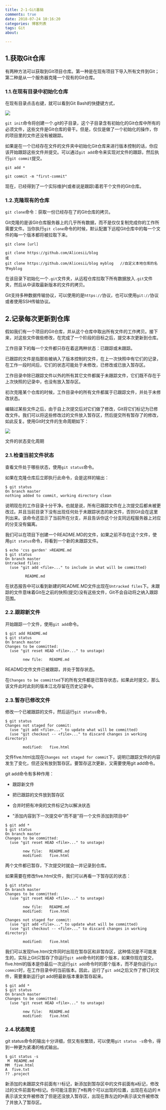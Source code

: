 ```yaml
---
title: 2-1-Git基础
comments: true
date: 2018-07-24 10:16:20
categories: 博客列表
tags: Git
about:

---
```


## 1.获取Git仓库

有两种方法可以获取到Git项目仓库。第一种是在现有项目下导入所有文件到Git；第二种是从一个服务器克隆一个现有的Git仓库。

### 1.1.在现有目录中初始化仓库

在现有目录点击右键，就可以看到Git Bash的快捷键方式，

![ ](http://images.cnblogs.com/cnblogs_com/cliy-10/1239045/o_3.png)

`git init`命令将创建一个.git的子目录，这个子目录含有初始化的Git仓库中所有的必须文件，这些文件是Git仓库的骨干。但是，仅仅是做了一个初始化的操作，你的项目里的文件还没有被跟踪。

如果是在一个已经存在文件的文件夹中初始化Git仓库来进行版本控制的话，你应该开始跟踪这些文件并提交。可以通过`git add`命令来实现对文件的跟踪，然后执行`git commit`提交。

```
git add *

git commit -m "first-commit"
```

现在，已经得到了一个实际维护(或者说是跟踪)着若干个文件的Git仓库。

### 1.2.克隆现有的仓库

`git clone`命令：获取一份已经存在了的Git仓库的拷贝。

Git克隆的是该Git仓库服务器上的几乎所有数据，而不是仅仅复制完成你的工作所需要文件。当你执行`git clone`命令的时候，默认配置下远程Git仓库中的每一个文件的每一个版本都将被拉取下来。

```
git clone [url]

git clone https://github.com/Alicesii/blog
或
git clone https://github.com/Alicesii/blog myblog   //自定义本地仓库的名字myblog
```

在该目录下初始化一个`.git`文件夹，从远程仓库拉取下所有数据放入`.git`文件夹，然后从中读取最新版本的文件的拷贝。

Git支持多种数据传输协议，可以使用的是`https://`协议，也可以使用`git://`协议或者使用SSH传输协议。

## 2.记录每次更新到仓库

假如我们有一个项目的Git仓库，并从这个仓库中取出所有文件的工作拷贝。接下来，对这些文件做些修改，在完成了一个阶段的目标之后，提交本次更新到仓库。

工作目录下的每一个文件都只存在着这两种状态：已跟踪或未跟踪。

已跟踪的文件是指那些被纳入了版本控制的文件，在上一次快照中有它们的记录，在工作一段时间后，它们的状态可能处于未修改，已修改或已放入暂存区。

工作目录中除已跟踪文件以外的所有其它文件都属于未跟踪文件，它们既不存在于上次快照的记录中，也没有放入暂存区。

初次克隆某个仓库的时候，工作目录中的所有文件都属于已跟踪文件，并处于未修改状态。

编辑过某些文件之后，由于自上次提交后对它们做了修改，Git将它们标记为已修改文件。我们可以将这些修改过的文件放入暂存区，然后提交所有暂存了的修改，如此反复。使用Git时文件的生命周期如下：

![ ](http://images.cnblogs.com/cnblogs_com/cliy-10/1268239/o_7.png)

文件的状态变化周期

### 2.1.检查当前文件状态

查看文件处于哪些状态，使用`git status`命令。

如果在克隆仓库后立即执行此命令，会是这样的输出：

```
$ git status
On branch master
nothing added to commit, working directory clean
```

说明现在的工作目录十分干净。也就是说，所有已跟踪文件在上次提交后都未被更改过。并且当前目录下没有出现任何处于未跟踪状态的新文件，否则Git会在这里列出来。该命令还显示了当前所在分支，并且告诉你这个分支同远程服务器上对应的分支没有偏离。

我们可以在项目下创建一个README.MD的文件，如果之前不存在这个文件，使用`git status`命令，将看到一个新的未跟踪文件。

```
$ echo 'css garden' >README.md
$ git status
On branch master
Untracked files:
  (use "git add <file>..." to include in what will be committed)

         README.md
```

在状态报告中可以看到新建的README.MD文件出现在`Untracked files`下。未跟踪的文件意味着Git在之前的快照(提交)没有这些文件，Git不会自动将之纳入跟踪范围。

### 2.2.跟踪新文件

开始跟踪一个文件，使用`git add`命令。

```
$ git add README.md
$ git status
On branch master
Changes to be committed:
  (use "git reset HEAD <file>..." to unstage)

        new file:   README.md
```

READMD文件文件已被跟踪，并处于暂存状态。

在`Changes to be committed`下的所有文件都是已暂存状态，如果此时提交，那么该文件此时此刻的版本江北存留在历史记录中。

### 2.3.暂存已修改文件

修改一个已被跟踪的文件，然后运行`git status`命令，

```
$ git status
Changes not staged for commit:
  (use "git add <file>..." to update what will be committed)
  (use "git checkout -- <file>..." to discard changes in working directory)

        modified:   five.html
```

文件five.html出现在`Changes not staged for commit`下，说明已跟踪文件的内容发生了变化，但还没有放到暂存区。要暂存这次更新，又需要使用git add命令。

git add命令有多种作用：

* 跟踪新文件

* 把已跟踪的文件放到暂存区

* 合并时把有冲突的文件标记为以解决状态

* "添加内容到下一次提交中"而不是"将一个文件添加到项目中"

```
$ git add *
$ git status
On branch master
Changes to be committed:
  (use "git reset HEAD <file>..." to unstage)

        new file:   README.md
        modified:   five.html
```

两个文件都已暂存，下次提交时就会一并记录到仓库。

如果需要在修改five.html文件，我们可以再看一下暂存区的状态：

```
$ git status
On branch master
Changes to be committed:
  (use "git reset HEAD <file>..." to unstage)

        new file:   README.md
        modified:   five.html

Changes not staged for commit:
  (use "git add <file>..." to update what will be committed)
  (use "git checkout -- <file>..." to discard changes in working directory)

        modified:   five.html
```

我们可以发现five.html文件同时出现在暂存区和非暂存区，这种情况是不可能发生的，实际上Git只暂存了你运行`git add`命令时的那个版本，如果你现在提交，five.html的版本是你最后一次运行`git add`命令时的那个版本，而不是你运行`git commit`时，在工作目录中的当前版本。因此，运行了`git add`之后又作了修订的文件，需要重新运行git add把最新版本重新暂存起来。

```
$ git add *
$ git status
On branch master
Changes to be committed:
  (use "git reset HEAD <file>..." to unstage)

        new file:   README.md
        modified:   five.html
```

### 2.4.状态简览

git status命令的输出十分详细，但又有些繁琐，可以使用`git status -s`命令，得到一种更为紧凑的格式输出。

```
$ git status -s
 M  README.md
MM  five.html
A  five.txt
?? .project
```

新添加的未跟踪文件前面有`??`标记，新添加到暂存区中的文件前面有`A`标记，修改过的文件前面有`M`标记。你可能注意到了`M`有两个可以出现的位置，出现在右边的 `M`表示该文文件被修改了但是还没放入暂存区，出现在靠左边的`M`表示该文件被修改了并放入了暂存区。




